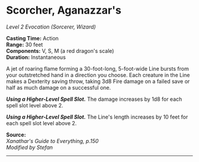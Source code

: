 # Scorcher, Aganazzar's
*Level 2 Evocation (Sorcerer, Wizard)*

**Casting Time:** Action  
**Range:** 30 feet  
**Components:** V, S, M (a red dragon's scale)  
**Duration:** Instantaneous

A jet of roaring flame forming a 30-foot-long, 5-foot-wide Line bursts from your outstretched hand in a direction you choose. Each creature in the Line makes a Dexterity saving throw, taking 3d8 Fire damage on a failed save or half as much damage on a successful one.

***Using a Higher-Level Spell Slot.*** The damage increases by 1d8 for each spell slot level above 2.

***Using a Higher-Level Spell Slot.*** The Line's length increases by 10 feet for each spell slot level above 2.

**Source:**  
*Xanathar's Guide to Everything, p.150*  
*Modified by Stefan*  


---